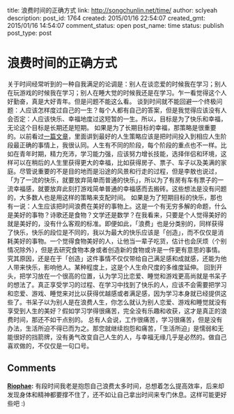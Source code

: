title: 浪费时间的正确方式
link: http://songchunlin.net/time/
author: sclyeah
description: 
post_id: 1764
created: 2015/01/16 22:54:07
created_gmt: 2015/01/16 14:54:07
comment_status: open
post_name: time
status: publish
post_type: post

# 浪费时间的正确方式

关于时间经常听到的一种自我满足的论调是：别人在谈恋爱的时候我在学习；别人在玩游戏的时候我在学习；别人在睡大觉的时候我还是在学习。乍一看觉得这个人好勤奋，真是大好青年。但是问题不能这么看。 谈到时间就不能回避一个终极问题：人应该怎样度过自己的一生？每个人都有自己的答案，但是我觉得应该没有人会否定：人应该快乐、幸福地度过这短暂的一生。所以，目标是为了快乐和幸福，无论这个目标是长期还是短期。 如果是为了长期目标的幸福，那策略是很重要的。以前看过[一篇文章](http://oliveremberton.com/2014/life-is-a-game-this-is-your-strategy-guide/)，里面讲到最好的人生策略应该是把时间投入到相应人生阶段最正确的事情上，我很认同。人生有不同的阶段，每个阶段的重点也不一样。比如在青年时期，精力充沛，学习能力强，应该努力增长技能，选择伴侣和环境，这样可以在稍后的人生里获得更大的幸福，比如获得房子、票子、车子以及美满的家庭。尽管说重要的不是目的地而是沿途的风景和行走的过程，但是李敖也说过，「为了一流的快乐，就要放弃简单而普通的快乐」，所以为了有房有车有票子的一流幸福感，就要放弃此刻打游戏简单普通的幸福感而去搬砖。这些想法是没有问题的，大多数人也是用这样的策略来支配时间。 如果是为了短期目标的快乐，那也有一说：人生应该把时间浪费在美好的事物上。这是一个有无穷多解的命题，什么是美好的事物？诗歌还是食物？文学还是数学？在我看来，只要是个人觉得美好的就是美好的，没有什么客观的标准。即便如此，「浪费」也是分类别的，同样获得了快乐，快乐的段位是不同的，我以为最大的快乐应该是「创造」，而不仅仅是消耗美好的事物。一个觉得食物美好的人，让他当一辈子吃货，估计也会厌烦（个别情况除外），但是去研究食物本身或者创造新的食物或许是一件更有意思的事情。究其原因，还是在于「创造」这件事情不仅仅带给自己满足感和成就感，还能为他人带来快乐，影响他人。某种程度上，这是个人生命尺度的多维度延伸。 回到开头，把学习放在一个很高的位置，认为学习比恋爱、睡觉和游戏更高尚就是书呆子的想法了。真正享受学习的过程、在学习中找到了快乐的人，应该不会需要把学习和恋爱、游戏、睡觉来对比以获得优越感或者满足感，因为学习本身就已经提供这些了。书呆子以为别人是在浪费人生，你怎么就认为别人恋爱、游戏和睡觉就没有享受到人生的美好？假如学习学得很痛苦，完全没有乐趣和收获，这才是真正的浪费时间，那还不如干点别的。 总有人会说，工作很痛苦，学习很痛苦，但是没有办法，生活所迫不得已而为之。那您就继续抱怨和痛苦，「生活所迫」是懦弱和无能很好的挡箭牌，没有勇气改变自己人生的人，与幸福无缘几乎是必然的。做自己喜欢做的，不仅仅是一句口号。

## Comments

**[Riophae](#33497 "2015-03-07 01:14:47"):** 有段时间我老是抱怨自己浪费太多时间，总想着怎么提高效率，后来却发现身体和精神都要撑不住了，还不如让自己拿出时间来专门休息。这样可能更好些吧 :)

